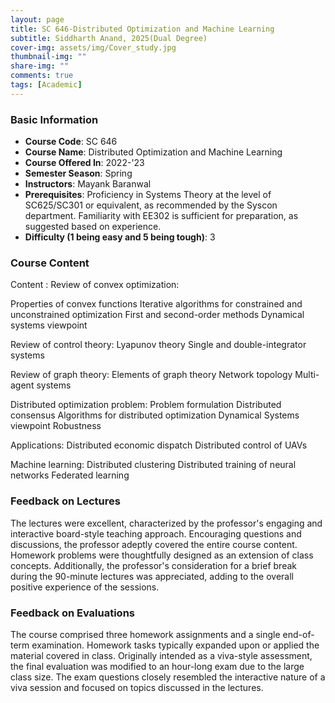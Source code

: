 ```yaml
---
layout: page
title: SC 646-Distributed Optimization and Machine Learning
subtitle: Siddharth Anand, 2025(Dual Degree)
cover-img: assets/img/Cover_study.jpg
thumbnail-img: ""
share-img: ""
comments: true
tags: [Academic]
---
```


### Basic Information

- **Course Code**: SC 646
- **Course Name**: Distributed Optimization and Machine Learning
- **Course Offered In**: 2022-'23
- **Semester Season**: Spring
- **Instructors**: Mayank Baranwal
- **Prerequisites**: Proficiency in Systems Theory at the level of SC625/SC301 or equivalent, as recommended by the Syscon department. Familiarity with EE302 is sufficient for preparation, as suggested based on experience.
- **Difficulty (1 being easy and 5 being tough)**: 3

### Course Content


Content :
Review of convex optimization:

Properties of convex functions
Iterative algorithms for constrained and unconstrained optimization
First and second-order methods
Dynamical systems viewpoint

Review of control theory:
Lyapunov theory
Single and double-integrator systems

Review of graph theory:
Elements of graph theory
Network topology
Multi-agent systems

Distributed optimization problem:
Problem formulation
Distributed consensus
Algorithms for distributed optimization
Dynamical Systems viewpoint
Robustness

Applications:
Distributed economic dispatch
Distributed control of UAVs

Machine learning:
Distributed clustering
Distributed training of neural networks
Federated learning
### Feedback on Lectures


The lectures were excellent, characterized by the professor's engaging and interactive board-style teaching approach. Encouraging questions and discussions, the professor adeptly covered the entire course content. Homework problems were thoughtfully designed as an extension of class concepts. Additionally, the professor's consideration for a brief break during the 90-minute lectures was appreciated, adding to the overall positive experience of the sessions.
### Feedback on Evaluations


The course comprised three homework assignments and a single end-of-term examination. Homework tasks typically expanded upon or applied the material covered in class. Originally intended as a viva-style assessment, the final evaluation was modified to an hour-long exam due to the large class size. The exam questions closely resembled the interactive nature of a viva session and focused on topics discussed in the lectures.